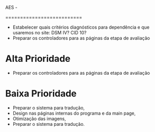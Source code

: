 AES - 

==========================
* Estabelecer quais critérios diagnósticos para dependência e que usaremos no site: DSM IV? CID 10?
* Preparar os controladores para as páginas da etapa de avaliação


Alta Prioridade
==========================
* Preparar os controladores para as páginas da etapa de avaliação


Baixa Prioridade
==========================
* Preparar o sistema para tradução,
* Design nas páginas internas do programa e da main page,
* Otimização das imagens,
* Preparar o sistema para tradução.








